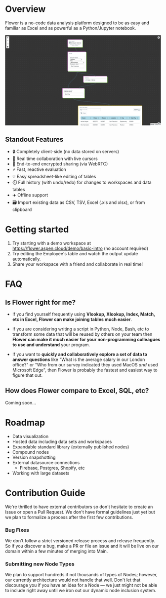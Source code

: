 # Overview

Flower is a no-code data analysis platform designed to be as easy and familiar as Excel and as powerful as a Python/Jupyter notebook.

![Sample Screenshot](images/example-workspace.png)

## Standout Features

- 🔒 Completely client-side (no data stored on servers)
- 🤝 Real time collaboration with live cursors
- 📨 End-to-end encrypted sharing (via WebRTC)
- ⚡ Fast, reactive evaluation
- 💡 Easy spreadsheet-like editing of tables
- ⏱️ Full history (with undo/redo) for changes to workspaces and data tables
- ✈️ Offline support
- 🗃️ Import existing data as CSV, TSV, Excel (.xls and xlsx), or from clipboard

# Getting started

1. Try starting with a demo workspace at https://flower.aspen.cloud/demo/basic-intro (no account required)
2. Try editing the Employee's table and watch the output update automatically.
3. Share your workspace with a friend and collaborate in real time!

# FAQ

## Is Flower right for me?

- If you find yourself frequently using **Vlookup, Xlookup, Index, Match, etc in Excel, Flower can make joining tables much easier**.

- If you are considering writing a script in Python, Node, Bash, etc to transform some data that will be reused by others on your team then **Flower can make it much easier for your non-programming colleagues to use and understand** your program.

- If you want to **quickly and collaboratively explore a set of data to answer questions** like "What is the average salary in our London office?" or "Who from our survey indicated they used MacOS _and_ used Microsoft Edge", then Flower is probably the fastest and easiest way to figure that out.

## How does Flower compare to Excel, SQL, etc?

Coming soon...

# Roadmap

- Data visualization
- Hosted data including data sets and workspaces
- Expandable standard library (externally published nodes)
- Compound nodes
- Version snapshotting
- External datasource connections
  - Firebase, Postgres, Shopify, etc
- Working with large datasets

# Contribution Guide

We're thrilled to have external contributors so don't hesitate to create an Issue or open a Pull Request. We don't have formal guidelines just yet but we plan to formalize a process after the first few contributions.

### Bug Fixes

We don't follow a strict versioned release process and release frequently. So if you discover a bug, make a PR or file an issue and it will be live on our domain within a few minutes of merging into Main.

### Submitting new Node Types

We plan to support hundreds if not thousands of types of Nodes; however, our currently architecture would not handle that well. Don't let that discourage you if you have an idea for a Node — we just might not be able to include right away until we iron out our dynamic node inclusion system.
